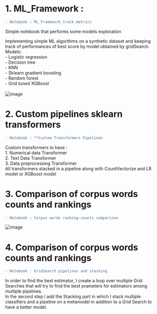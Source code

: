# 1. ML_Framework : 
  ```diff
  - Notebook : ML_Framework_track_metrics
  ```
  
  Simple notebook that performs some models exploration<br>

  Implementing simple ML algorithms on a synthetic dataset and keeping track of performances of best score by model obtained by gridSearch.<br>
  Models:<br>
    - Logistic regression<br>
    - Decision tree<br>
    - KNN<br>
    - Sklearn gradient boosting<br>
    - Random forest<br>
    - Grid tuned XGBoost<br>
    <br>
    ![image](https://user-images.githubusercontent.com/72417895/172191837-15f71247-8172-41a2-a786-0d7bd5a307c6.png)



# 2. Custom pipelines sklearn transformers<br>
  ```diff
  - Notebook : **Custom Transformers Pipelines
  ```
  Custom transformers to have :<br>
    1. Numerical data Transformer<br>
    2. Text Data Transformer<br>
    3. Data preprocessing Transformer<br>
  All transformers stacked in a pipeline along with CountVectorize and LR model or XGBoost model<br>



# 3. Comparison of corpus words counts and rankings<br>
  ```diff
  - Notebook : Corpus words ranking-counts comparison
  ```
  ![image](https://user-images.githubusercontent.com/72417895/172221458-8a0788a4-ea0c-4ae1-9db6-fb04994fadcd.png)
  


# 4. Comparison of corpus words counts and rankings<br>
  ```diff
  - Notebook : GridSearch pipelines and stacking
  ```
In order to find the best estimator, I create a loop over multiple Grid Searches that will try to find the best prameters for estimators among multiple pipelines.<br>
In the second step I add the Stacking part in which I stack multiple classifiers and a pipeline on a metamodel in addition to a Grid Search to have a better model.

